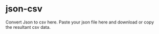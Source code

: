 # json-csv
Convert Json to csv here. Paste your json file here and download or copy the resultant csv data.
